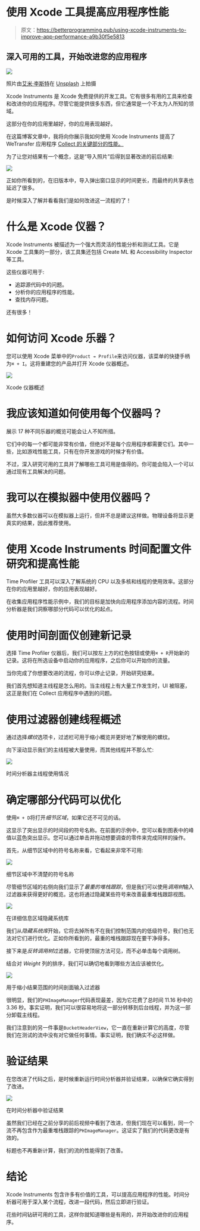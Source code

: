 # 使用 Xcode 工具提高应用程序性能

> 原文：<https://betterprogramming.pub/using-xcode-instruments-to-improve-app-performance-a9b30f5e5813>

## 深入可用的工具，开始改进您的应用程序

![](img/979844239b66a97c0514b3f5787df69c.png)

照片由[艾米·李斯特](https://unsplash.com/@07lista?utm_source=unsplash&utm_medium=referral&utm_content=creditCopyText)在 [Unsplash](https://unsplash.com/search/photos/dive?utm_source=unsplash&utm_medium=referral&utm_content=creditCopyText) 上拍摄

Xcode Instruments 是 Xcode 免费提供的开发工具。它有很多有用的工具来检查和改进你的应用程序。尽管它能提供很多东西，但它通常是一个不太为人所知的领域。

这部分在你的应用里越好，你的应用表现越好。

在这篇博客文章中，我将向你展示我如何使用 Xcode Instruments 提高了 WeTransfer 应用程序 [Collect 的关键部分的性能。](https://collect.wetransfer.com)

为了让您对结果有一个概念，这是“导入照片”后得到显著改进的前后结果:

![](img/992dd2c88cb330ceac99c7379610ddbb.png)

正如你所看到的，在旧版本中，导入弹出窗口显示的时间更长，而最终的共享表也延迟了很多。

是时候深入了解并看看我们是如何改进这一流程的了！

# 什么是 Xcode 仪器？

Xcode Instruments 被描述为一个强大而灵活的性能分析和测试工具。它是 Xcode 工具集的一部分，该工具集还包括 Create ML 和 Accessibility Inspector 等工具。

这些仪器可用于:

*   追踪源代码中的问题。
*   分析你的应用程序的性能。
*   查找内存问题。

还有很多！

# 如何访问 Xcode 乐器？

您可以使用 Xcode 菜单中的`Product ➔ Profile`来访问仪器，该菜单的快捷手柄为`⌘ + I`。这将重建您的产品并打开 Xcode 仪器概述。

![](img/07bee7cc84626322880facb4d88d3150.png)

Xcode 仪器概述

# 我应该知道如何使用每个仪器吗？

展示 17 种不同乐器的概览可能会让人不知所措。

它们中的每一个都可能非常有价值，但绝对不是每个应用程序都需要它们。其中一些，比如游戏性能工具，只有在你开发游戏的时候才有价值。

不过，深入研究可用的工具并了解哪些工具可用是值得的。你可能会陷入一个可以通过现有工具解决的问题。

# 我可以在模拟器中使用仪器吗？

虽然大多数仪器可以在模拟器上运行，但并不总是建议这样做。物理设备将显示更真实的结果，因此推荐使用。

# 使用 Xcode Instruments 时间配置文件研究和提高性能

Time Profiler 工具可以深入了解系统的 CPU 以及多核和线程的使用效率。这部分在你的应用里越好，你的应用表现越好。

在收集应用程序性能示例中，我们的目标是加快向应用程序添加内容的流程。时间分析器是我们洞察哪部分代码可以优化的起点。

# 使用时间剖面仪创建新记录

选择 Time Profiler 仪器后，我们可以按左上方的红色按钮或使用`⌘ + R`开始新的记录。这将在所选设备中启动你的应用程序，之后你可以开始你的流量。

当你完成了你想要改进的流程，你可以停止记录，开始研究结果。

我们首先想知道主线程是怎么用的。当主线程上有大量工作发生时，UI 被阻塞，这正是我们在 Collect 应用程序中遇到的问题。

# 使用过滤器创建线程概述

通过选择*螺纹*选项卡，过滤栏可用于缩小概览并更好地了解使用的螺纹。

向下滚动显示我们的主线程被大量使用，而其他线程并不那么忙:

![](img/00a3ab5f86c97ced20a01f7f2f5639f5.png)

时间分析器主线程使用情况

# 确定哪部分代码可以优化

使用`⌘ + D`将打开*细节区域*，如果它还不可见的话。

这显示了突出显示的时间段的符号名称。在前面的示例中，您可以看到图表中的峰值以蓝色突出显示。您可以通过单击并拖动想要调查的零件来完成同样的操作。

首先，从细节区域中的符号名称来看，它看起来非常不可用:

![](img/2f88ac705a2f26b66b6d29110a50ac2a.png)

细节区域中不清楚的符号名称

尽管细节区域的右侧向我们显示了*最重的堆栈跟踪*，但是我们可以使用*调用树*输入过滤器来获得更好的概览。这也将通过隐藏某些符号来改善最重堆栈跟踪视图。

![](img/5368ab8d8b4bdfeaafe3f7271a6ec222.png)

在详细信息区域隐藏系统库

我们从*隐藏系统库*开始，它将去掉所有不在我们控制范围内的低级符号，我们也无法对它们进行优化。正如你所看到的，最重的堆栈跟踪现在要干净得多。

接下来是*反转调用树*过滤器，它将使顶层方法可见，而不必单击每个调用树。

结合对 *Weight* 列的排序，我们可以确切地看到哪些方法应该被优化。

![](img/6c7d3ae5de93842af8586ed5f731af8d.png)

用于缩小结果范围的时间剖面输入过滤器

很明显，我们的`PHImageManager`代码表现最差，因为它花费了总时间 11.16 秒中的 3.36 秒。事实证明，我们可以很容易地将这一部分转移到后台线程，并为这一部分卸载主线程。

我们注意到的另一件事是`BucketHeaderView`，它一直在重新计算它的高度，尽管我们在测试的流中没有对它做任何事情。事实证明，我们确实不必这样做。

# 验证结果

在您改进了代码之后，是时候重新运行时间分析器并验证结果，以确保它确实得到了改进。

![](img/6b2b5dbbeb38aa366c254aa96cab8606.png)

在时间分析器中验证结果

虽然我们已经在之前分享的前后视频中看到了改进，但我们现在可以看到，同一个流不再包含作为最重堆栈跟踪的`PHImageManager`。这证实了我们的代码更改是有效的。

标题也不再重新计算，我们的流的性能得到了改善。

# 结论

Xcode Instruments 包含许多有价值的工具，可以提高应用程序的性能。时间分析器可用于深入某个流程，改进一段代码，然后立即进行验证。

花些时间钻研可用的工具，这样你就知道哪些是有用的，并开始改进你的应用程序。
